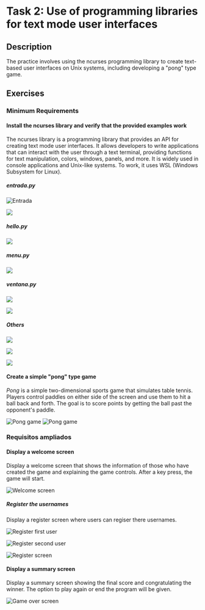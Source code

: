 # Task 2: Use of programming libraries for text mode user interfaces

## Description
The practice involves using the ncurses programming library to create text-based user interfaces on Unix systems, including developing a "pong" type game.

## Exercises

### Minimum Requirements

#### Install the ncurses library and verify that the provided examples work
The ncurses library is a programming library that provides an API for creating text mode user interfaces. It allows developers to write applications that can interact with the user through a text terminal, providing functions for text manipulation, colors, windows, panels, and more. It is widely used in console applications and Unix-like systems. To work, it uses WSL (Windows Subsystem for Linux).

##### *entrada.py*

![Entrada](/img/Tasks/Task-2/entrada1.png)


![](/img/Tasks/Task-2/entrada1.png)

##### *hello.py*

![](/img/Tasks/Task-2/hello.png)

##### *menu.py*
![](/img/Tasks/Task-2/menu.png)

##### *ventana.py*

![](/img/Tasks/Task-2/ventana1.png)


![](/img/Tasks/Task-2/ventana2.png)

##### Others

![](/img/Tasks/Task-2/p1.gif)

![](/img/Tasks/Task-2/p2.gif)

![](/img/Tasks/Task-2/p3.gif)


#### Create a simple "pong" type game
_Pong_ is a simple two-dimensional sports game that simulates table tennis. Players control paddles on either side of the screen and use them to hit a ball back and forth. The goal is to score points by getting the ball past the opponent's paddle.

![Pong game](/img/Tasks/Task-2/pong_game.png)
![Pong game](/img/Tasks/Task-2/pong_game2.gif)

### Requisitos ampliados

#### Display a welcome screen
Display a welcome screen that shows the information of those who have created the game and explaining the game controls. After a key press, the game will start.

![Welcome screen](/img/Tasks/Task-2/pong_welcome.png)

##### Register the usernames
Display a register screen where users can regiser there usernames.

![Register first user](/img/Tasks/Task-2/pong_user1.png)


![Register second user](/img/Tasks/Task-2/pong_user2.png)


![Register screen](/img/Tasks/Task-2/pong_register.png)

#### Display a summary screen
Display a summary screen showing the final score and congratulating the winner. The option to play again or end the program will be given.

![Game over screen](/img/Tasks/Task-2/pong_gameover.png)
